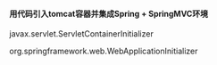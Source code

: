 #### 用代码引入tomcat容器并集成Spring + SpringMVC环境

javax.servlet.ServletContainerInitializer

org.springframework.web.WebApplicationInitializer
